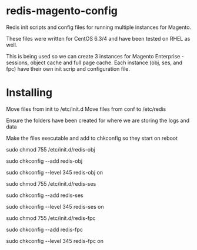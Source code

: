 redis-magento-config
====================

Redis init scripts and config files for running multiple instances for Magento.

These files were written for CentOS 6.3/4 and have been tested on RHEL as well. 

This is being used so we can create 3 instances for Magento Enterprise - sessions, object cache and full page cache. Each instance (obj, ses, and fpc) have their own init scrip and configuration file.


Installing
===================
Move files from init to /etc/init.d
Move files from conf to /etc/redis

Ensure the folders have been created for where we are storing the logs and data


Make the files executable and add to chkconfig so they start on reboot

sudo chmod 755 /etc/init.d/redis-obj

sudo chkconfig --add redis-obj

sudo chkconfig --level 345 redis-obj on

sudo chmod 755 /etc/init.d/redis-ses

sudo chkconfig --add redis-ses

sudo chkconfig --level 345 redis-ses on

sudo chmod 755 /etc/init.d/redis-fpc

sudo chkconfig --add redis-fpc

sudo chkconfig --level 345 redis-fpc on
